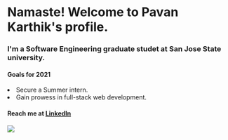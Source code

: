 # Namaste! Welcome to  Pavan Karthik's profile.

### I'm a Software Engineering graduate studet at San Jose State university.

#### Goals for 2021  <ol> 
<li> Secure a Summer intern. </li>
<li>Gain prowess in full-stack web development. </li>
                  
#### Reach me at [LinkedIn](https://www.linkedin.com/in/pavan-karthik-gollakaram-2b9448163/)

<img src="https://github-readme-stats.vercel.app/api?username=pavankarthikg&&show_icons=true&title_color=ffffff&icon_color=bb2acf&text_color=daf7dc&bg_color=151515">


<!--
**pavankarthikg/pavankarthikg** is a ✨ _special_ ✨ repository because its `README.md` (this file) appears on your GitHub profile.

Here are some ideas to get you started:

- 🔭 I’m currently working on ...
- 🌱 I’m currently learning ...
- 👯 I’m looking to collaborate on ...
- 🤔 I’m looking for help with ...
- 💬 Ask me about ...
- 📫 How to reach me: ...
- 😄 Pronouns: ...
- ⚡ Fun fact: ...
-->
